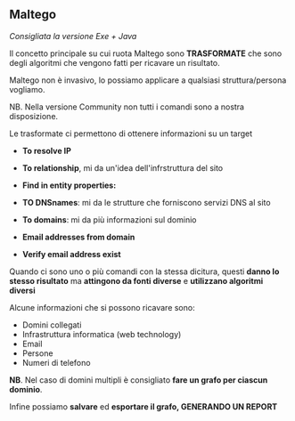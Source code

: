 ## Maltego
*Consigliata la versione Exe + Java*

Il concetto principale su cui ruota Maltego sono **TRASFORMATE** che sono degli algoritmi che vengono fatti per ricavare un risultato.

Maltego non è invasivo, lo possiamo applicare a qualsiasi struttura/persona vogliamo.

NB. Nella versione Community non tutti i comandi sono a nostra disposizione.

Le trasformate ci permettono di ottenere informazioni su un target

- **To resolve IP**
- **To relationship**, mi da un'idea dell'infrstruttura del sito
- **Find in entity properties:**

- **TO DNSnames**: mi da le strutture che forniscono servizi DNS al sito
- **To domains**: mi da più informazioni sul dominio

- **Email addresses from domain**
- **Verify email address exist**

Quando ci sono uno o più comandi con la stessa dicitura, questi **danno lo stesso risultato** ma **attingono da fonti diverse** e **utilizzano algoritmi diversi**

Alcune informazioni che si possono ricavare sono:
- Domini collegati
- Infrastruttura informatica (web technology)
- Email
- Persone
- Numeri di telefono

**NB**. Nel caso di domini multipli è consigliato **fare un grafo per ciascun dominio**.

Infine possiamo **salvare** ed **esportare il grafo, GENERANDO UN REPORT**